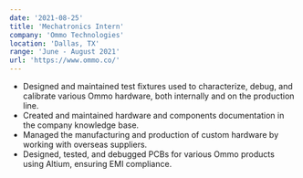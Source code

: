 ```yaml
---
date: '2021-08-25'
title: 'Mechatronics Intern'
company: 'Ommo Technologies'
location: 'Dallas, TX'
range: 'June - August 2021'
url: 'https://www.ommo.co/'
---
```


- Designed and maintained test fixtures used to characterize, debug, and calibrate various Ommo hardware, both internally and on the production line.
- Created and maintained hardware and components documentation in the company knowledge base.
- Managed the manufacturing and production of custom hardware by working with overseas suppliers.
- Designed, tested, and debugged PCBs for various Ommo products using Altium, ensuring EMI compliance.